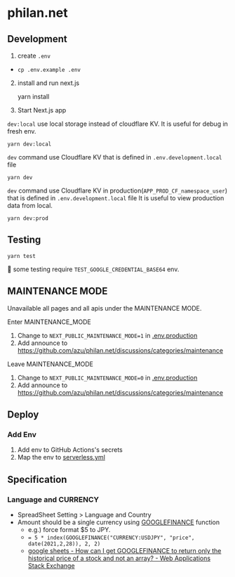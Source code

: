 # philan.net

## Development

1. create `.env`
  - `cp .env.example .env`
2. install and run next.js

    yarn install

3. Start Next.js app

`dev:local` use local storage instead of cloudflare KV.
It is useful for debug in fresh env.

    yarn dev:local

`dev` command use Cloudflare KV that is defined in `.env.development.local` file

    yarn dev

`dev` command use Cloudflare KV in production(`APP_PROD_CF_namespace_user`) that is defined in `.env.development.local` file
It is useful to view production data from local.

    yarn dev:prod

## Testing

    yarn test

:memo: some testing require `TEST_GOOGLE_CREDENTIAL_BASE64` env.

## MAINTENANCE MODE

Unavailable all pages and all apis under the MAINTENANCE MODE.

Enter MAINTENANCE_MODE

1. Change to `NEXT_PUBLIC_MAINTENANCE_MODE=1` in [.env.production](.env.production)
2. Add announce to https://github.com/azu/philan.net/discussions/categories/maintenance

Leave MAINTENANCE_MODE

1. Change to `NEXT_PUBLIC_MAINTENANCE_MODE=0` in [.env.production](.env.production)
2. Add announce to https://github.com/azu/philan.net/discussions/categories/maintenance

## Deploy

### Add Env

1. Add env to GitHub Actions's secrets
2. Map the env to [serverless.yml](serverless.yml)

## Specification

### Language and CURRENCY

- SpreadSheet Setting > Language and Country
- Amount should be a single currency using [GOOGLEFINANCE](https://support.google.com/docs/answer/3093281?hl=en)
  function
    - e.g.) force format $5 to JPY.
    - `= 5 * index(GOOGLEFINANCE("CURRENCY:USDJPY", "price", date(2021,2,28)), 2, 2)`
    - [google sheets - How can I get GOOGLEFINANCE to return only the historical price of a stock and not an array? - Web Applications Stack Exchange](https://webapps.stackexchange.com/questions/14725/how-can-i-get-googlefinance-to-return-only-the-historical-price-of-a-stock-and-n)
